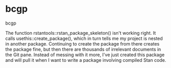 # bcgp
bcgp

The function rstantools::rstan_package_skeleton() isn't working right. It calls usethis::create_package(), which in turn tells me my project is nested in another package. Continuing to create the package from there creates the package fine, but then there are thousands of irrelevant documents in the Git pane. Instead of messing with it more, I've just created this package and will pull it when I want to write a package involving compiled Stan code.

